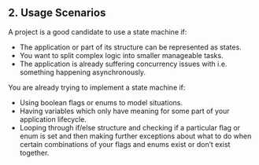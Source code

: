 ## 2. Usage Scenarios

A project is a good candidate to use a state machine if:

* The application or part of its structure can be represented as states.
* You want to split complex logic into smaller manageable tasks.
* The application is already suffering concurrency issues with i.e. something happening asynchronously.

You are already trying to implement a state machine if:

* Using boolean flags or enums to model situations.
* Having variables which only have meaning for some part of your application lifecycle.
* Looping through if/else structure and checking if a particular flag or enum is set and then making further exceptions about what to do when certain combinations of your flags and enums exist or don’t exist together.



